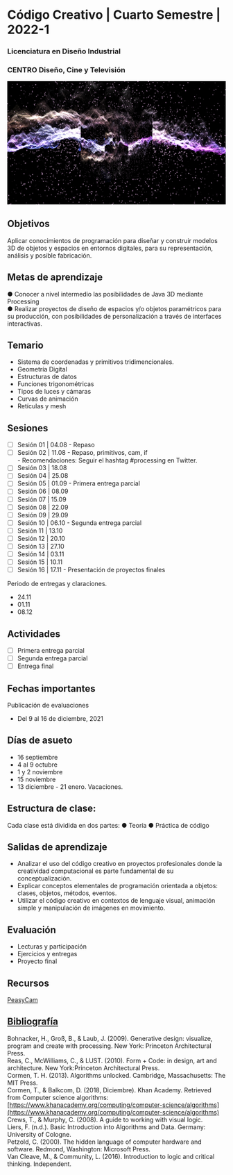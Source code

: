 # Código Creativo | Cuarto Semestre | 2022-1
### __Licenciatura en Diseño Industrial__  
### __CENTRO Diseño, Cine y Televisión__  

![portada](https://github.com/MarianneTeixido/ArteEnRed/blob/main/img/noche01.png)

## Objetivos 

Aplicar conocimientos de programación para diseñar y construir modelos 3D de objetos y espacios en entornos digitales, para su representación, análisis y posible fabricación.

## Metas de aprendizaje
● Conocer a nivel intermedio las posibilidades de Java 3D mediante Processing  
● Realizar proyectos de diseño de espacios y/o objetos paramétricos para su producción, con posibilidades de personalización a través de interfaces interactivas.  

## Temario

- Sistema de coordenadas y primitivos tridimencionales.
- Geometría Digital
- Estructuras de datos 
- Funciones trigonométricas
- Tipos de luces y cámaras
- Curvas de animación
- Retículas y mesh

## Sesiones 

- [ ] Sesión 01 | 04.08 - Repaso 
- [ ] Sesión 02 | 11.08 - Repaso, primitivos, cam, if  
		        - Recomendaciones: Seguir el hashtag #processing en Twitter.
- [ ] Sesión 03 | 18.08
- [ ] Sesión 04 | 25.08 
- [ ] Sesión 05 | 01.09 - Primera entrega parcial
- [ ] Sesión 06 | 08.09
- [ ] Sesión 07 | 15.09
- [ ] Sesión 08 | 22.09
- [ ] Sesión 09 | 29.09
- [ ] Sesión 10 | 06.10 - Segunda entrega parcial
- [ ] Sesión 11 | 13.10 
- [ ] Sesión 12 | 20.10
- [ ] Sesión 13 | 27.10
- [ ] Sesión 14 | 03.11
- [ ] Sesión 15 | 10.11
- [ ] Sesión 16 | 17.11 - Presentación de proyectos finales

Periodo de entregas y claraciones. 
- 24.11
- 01.11
- 08.12

## Actividades 

- [ ] Primera entrega parcial 
- [ ] Segunda entrega parcial
- [ ] Entrega final 

## Fechas importantes

Publicación de evaluaciones  
- Del 9 al 16 de diciembre, 2021  

## Días de asueto

- 16 septiembre
- 4 al 9 octubre
- 1 y 2 noviembre
- 15 noviembre
- 13 diciembre - 21 enero. Vacaciones.

## Estructura de clase:

Cada clase está dividida en dos partes:
● Teoría
● Práctica de código

## Salidas de aprendizaje

- Analizar el uso del código creativo en proyectos profesionales donde la creatividad computacional es parte fundamental de su conceptualización.
- Explicar conceptos elementales de programación orientada a objetos: clases, objetos, métodos, eventos.
- Utilizar el código creativo en contextos de lenguaje visual, animación simple y manipulación de imágenes en movimiento.

## Evaluación 

- Lecturas y participación  
- Ejercicios y entregas
- Proyecto final 

## Recursos 
[PeasyCam](http://mrfeinberg.com/peasycam/)

## [Bibliografía](https://drive.google.com/drive/folders/1AL_OvQOKRKF1Be9hGrXtFDG8qFC3daiQ?usp=sharing)

Bohnacker, H., Groß, B., & Laub, J. (2009). Generative design: visualize, program and create with processing. New York: Princeton Architectural Press.  
Reas, C., McWilliams, C., & LUST. (2010). Form + Code: in design, art and architecture. New York:Princeton Architectural Press.  
Cormen, T. H. (2013). Algorithms unlocked. Cambridge, Massachusetts: The MIT Press.  
Cormen, T., & Balkcom, D. (2018, Diciembre). Khan Academy. Retrieved from Computer science algorithms: [https://www.khanacademy.org/computing/computer-science/algorithms](https://www.khanacademy.org/computing/computer-science/algorithms)  
Crews, T., & Murphy, C. (2008). A guide to working with visual logic.  
Liers, F. (n.d.). Basic Introduction into Algorithms and Data. Germany: University of Cologne.  
Petzold, C. (2000). The hidden language of computer hardware and software. Redmond, Washington: Microsoft Press.  
Van Cleave, M., & Community, L. (2016). Introduction to logic and critical thinking. Independent.  
